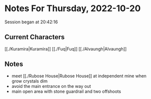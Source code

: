 # Notes For Thursday, 2022-10-20
Session began at 20:42:16
## Current Characters
[[./Kuramira|Kuramira]]
[[./Fuq|Fuq]]
[[./Alvaungh|Alvaungh]]
## Notes
- meet [[./Rubose House|Rubose House]] at independent mine when grow crystals dim
- avoid the main entrance on the way out
- main open area with stone guardrail and two offshoots